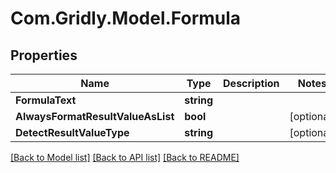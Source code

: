 
# Com.Gridly.Model.Formula

## Properties

Name | Type | Description | Notes
------------ | ------------- | ------------- | -------------
**FormulaText** | **string** |  | 
**AlwaysFormatResultValueAsList** | **bool** |  | [optional] 
**DetectResultValueType** | **string** |  | [optional] 

[[Back to Model list]](../README.md#documentation-for-models)
[[Back to API list]](../README.md#documentation-for-api-endpoints)
[[Back to README]](../README.md)


